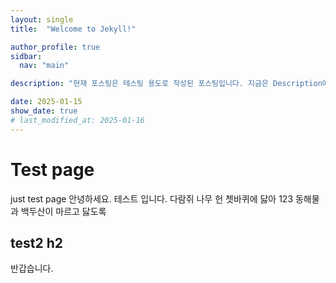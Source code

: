 ```yaml
---
layout: single
title:  "Welcome to Jekyll!"

author_profile: true
sidbar:
  nav: "main"

description: "현재 포스팅은 테스팅 용도로 작성된 포스팅입니다. 지금은 Description에 대한 테스팅 중입니다. 줄바꿈 테스팅 중입니다."

date: 2025-01-15
show_date: true
# last_modified_at: 2025-01-16
---
```


# Test page

just test page
안녕하세요.
테스트 입니다.
다람쥐 나무 헌 쳇바퀴에 닳아 123 동해물과 백두산이 마르고 닳도록

## test2 h2

반갑습니다.
